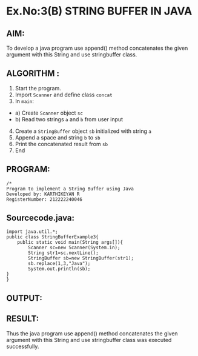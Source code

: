 # Ex.No:3(B) STRING BUFFER IN JAVA

## AIM:
To develop a java program use append() method concatenates the given argument with this String and use stringbuffer class.

## ALGORITHM :
1.	Start the program.
2.	Import `Scanner` and define class `concat`
3.	In `main`:
-	a) Create `Scanner` object `sc`
-	b) Read two strings `a` and `b` from user input
4.	Create a `StringBuffer` object `sb` initialized with string `a`
5.	Append a space and string `b` to `sb`
6.	Print the concatenated result from `sb`
7.	End



## PROGRAM:
 ```
/*
Program to implement a String Buffer using Java
Developed by: KARTHIKEYAN R
RegisterNumber: 212222240046
```

## Sourcecode.java:
```
import java.util.*;
public class StringBufferExample3{  
    public static void main(String args[]){ 
        Scanner sc=new Scanner(System.in);
        String str1=sc.nextLine();
        StringBuffer sb=new StringBuffer(str1);  
        sb.replace(1,3,"Java");  
        System.out.println(sb); 
}  
}  
```
## OUTPUT:


## RESULT:
Thus the java program use append() method concatenates the given argument with this String and use stringbuffer class was executed successfully.
